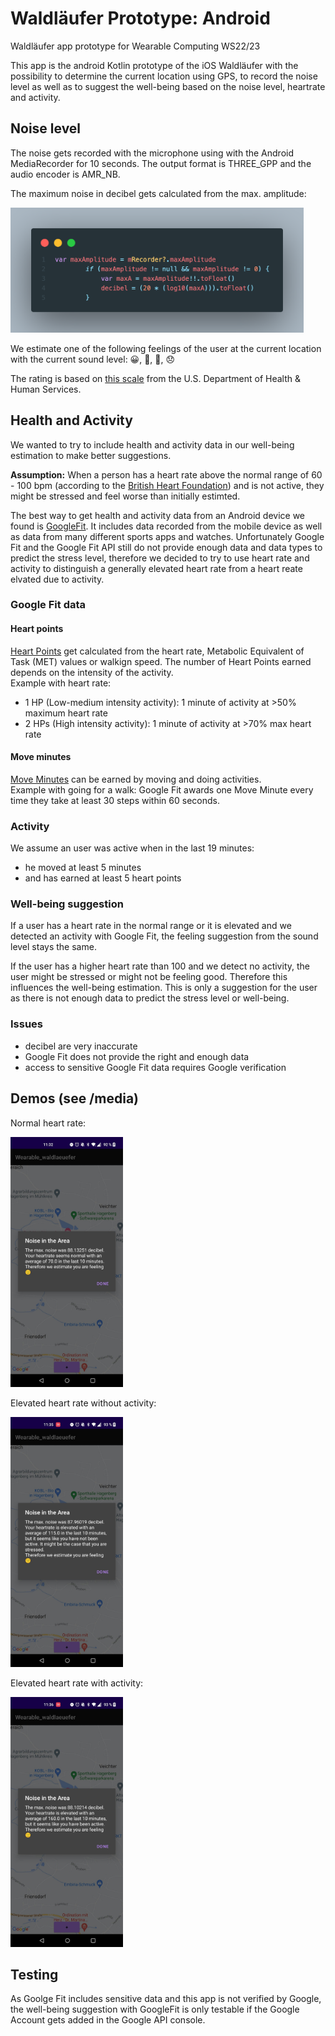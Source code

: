 # Waldläufer Prototype: Android
Waldläufer app prototype for Wearable Computing WS22/23

This app is the android Kotlin prototype of the iOS Waldläufer with the possibility to determine the current location using GPS, to record the noise level as well as to suggest the well-being based on the noise level, heartrate and activity.

## Noise level
The noise gets recorded with the microphone using with the Android MediaRecorder for 10 seconds. The output format is THREE_GPP and the audio encoder is AMR_NB.

The maximum noise in decibel gets calculated from the max. amplitude:

<img src="./media/audio.png" height="200px" />

We estimate one of the following feelings of the user at the current location with the current sound level: 😀, 🙂, 🙁, 😞

The rating is based on [this scale](https://www.noisyplanet.nidcd.nih.gov/sites/noisyplanet/files/Documents/Publications/HowLoudTooLoudBookmark.pdf) from the U.S. Department of Health & Human Services.

## Health and Activity
We wanted to try to include health and activity data in our well-being estimation to make better suggestions.

**Assumption:** When a person has a heart rate above the normal range of 60 - 100 bpm (according to the [British Heart Foundation](https://www.bhf.org.uk/informationsupport/heart-matters-magazine/medical/ask-the-experts/pulse-rate)) and is not active, they might be stressed and feel worse than initially estimted.

The best way to get health and activity data from an Android device we found is [GoogleFit](https://www.google.com/fit/). It includes data recorded from the mobile device as well as data from many different sports apps and watches.
Unfortunately Google Fit and the Google Fit API still do not provide enough data and data types to predict the stress level, therefore we decided to try to use heart rate and activity to distinguish a generally elevated heart rate from a heart reate elvated due to activity.

### Google Fit data
#### Heart points
[Heart Points](https://developers.google.com/fit/datatypes/activity#heart_points) get calculated from the heart rate, Metabolic Equivalent of Task (MET) values or walkign speed. The number of Heart Points earned depends on the intensity of the activity.     
Example with heart rate:   
- 1 HP (Low-medium intensity activity): 1 minute of activity at >50% maximum heart rate
- 2 HPs (High intensity activity): 1 minute of activity at >70% max heart rate

#### Move minutes
[Move Minutes](https://developers.google.com/fit/datatypes/activity#move_minutes) can be earned by moving and doing activities.   
Example with going for a walk: Google Fit awards one Move Minute every time they take at least 30 steps within 60 seconds.

### Activity
We assume an user was active when in the last 19 minutes:
- he moved at least 5 minutes
- and has earned at least 5 heart points

### Well-being suggestion
If a user has a heart rate in the normal range or it is elevated and we detected an activity with Google Fit, the feeling suggestion from the sound level stays the same.

If the user has a higher heart rate than 100 and we detect no activity, the user might be stressed or might not be feeling good. Therefore this influences the well-being estimation. This is only a suggestion for the user as there is not enough data to predict the stress level or well-being.

### Issues
- decibel are very inaccurate
- Google Fit does not provide the right and enough data
- access to sensitive Google Fit data requires Google verification

## Demos (see /media)
Normal heart rate:

<img src="./media/no_activity.jpeg" height="400px" />

Elevated heart rate without activity: 

<img src="./media/stress.jpeg" height="400px" />

Elevated heart rate with activity: 

<img src="./media/active.jpeg" height="400px" />


## Testing
As Goolge Fit includes sensitive data and this app is not verified by Google, the well-being suggestion with GoogleFit is only testable if the Google Account gets added in the Google API console.
